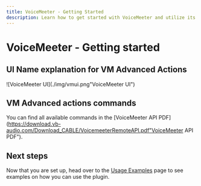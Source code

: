 ```yaml
---
title: VoiceMeeter - Getting Started
description: Learn how to get started with VoiceMeeter and utilize its advanced actions commands. Find UI name explanations and find all available commands in using the VoiceMeeter API documentation. Start optimizing your audio experience today with VoiceMeeter.
---
```



# VoiceMeeter - Getting started

## UI Name explanation for VM Advanced Actions
​![VoiceMeeter UI](./img/vmui.png"VoiceMeeter UI")

## VM Advanced actions commands
You can find all available commands in the [VoiceMeeter API PDF](https://download.vb-audio.com/Download_CABLE/VoicemeeterRemoteAPI.pdf"VoiceMeeter API PDF").

## Next steps
Now that you are set up, head over to the [Usage Examples](../examples) page to see examples on how you can use the plugin.